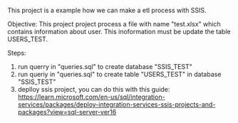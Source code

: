 This project is a example how we can make a etl process with SSIS.

Objective:
This project project process a file with name "test.xlsx" which contains information about user. This inoformation must be update the table USERS_TEST.

Steps:
1. run querry in "queries.sql" to create database "SSIS_TEST"
2. run queriy in "queries.sql" to create table "USERS_TEST" in database "SSIS_TEST"
3. deplloy ssis project, you can do this with this guide:
    https://learn.microsoft.com/en-us/sql/integration-services/packages/deploy-integration-services-ssis-projects-and-packages?view=sql-server-ver16

